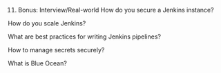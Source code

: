 11. Bonus: Interview/Real-world
How do you secure a Jenkins instance?

How do you scale Jenkins?

What are best practices for writing Jenkins pipelines?

How to manage secrets securely?

What is Blue Ocean?

